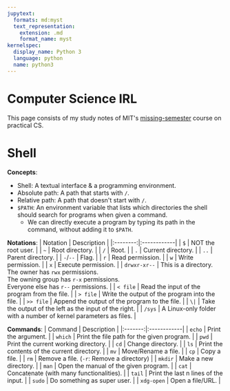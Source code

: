 ```yaml
---
jupytext:
  formats: md:myst
  text_representation:
    extension: .md
    format_name: myst
kernelspec:
  display_name: Python 3
  language: python
  name: python3
---
```

# Computer Science IRL
This page consists of my study notes of MIT's [missing-semester](https://missing.csail.mit.edu/) course on practical CS. 

# Shell
**Concepts**:
- Shell: A textual interface & a programming environment.
- Absolute path: A path that starts with `/`.
- Relative path: A path that doesn't start with `/`.
- `$PATH`: An environment variable that lists which directories the shell should search for programs when given a command.
    - We can directly execute a program by typing its path in the command, without adding it to `$PATH`.

**Notations**:
| Notation | Description |
|:--------:|:------------|
| `$`      | NOT the root user. |
| `~`      | Root directory. |
| `/`      | Root. |
| `.`      | Current directory. |
| `..`     | Parent directory. |
| `-`/`--` | Flag. |
| `r`      | Read permission. |
| `w`      | Write permission. |
| `x`      | Execute permission. |
| `drwxr-xr--` | This is a directory.<br>The owner has `rwx` permissions.<br>The owning group has `r-x` permissions.<br>Everyone else has `r--` permissions. |
| `< file` | Read the input of the program from the file. |
| `> file` | Write the output of the program into the file. |
| `>> file` | Append the output of the program to the file. |
| `\|` | Take the output of the left as the input of the right. |
| `/sys` | A Linux-only folder with a number of kernel parameters as files. |


**Commands**:
| Command | Description |
|:-------:|:------------|
| `echo`  | Print the argument. |
| `which` | Print the file path for the given program. |
| `pwd`   | Print the current working directory. |
| `cd`    | Change directory. |
| `ls`    | Print the contents of the current directory. |
| `mv`    | Move/Rename a file. |
| `cp`    | Copy a file. |
| `rm`    | Remove a file. (`-r`: Remove a directory) |
| `mkdir` | Make a new directory. |
| `man`   | Open the manual of the given program. |
| `cat`   | Concatenate (with many functionalities). |
| `tail`  | Print the last n lines of the input. |
| `sudo`  | Do something as super user. |
| `xdg-open` | Open a file/URL. |


